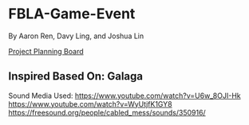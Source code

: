 # FBLA-Game-Event
By Aaron Ren, Davy Ling, and Joshua Lin

<a href = "https://docs.google.com/document/d/11Yl0-C3SYtc12K8XPhMjOoWSFa8U-DR51ZjFH48zVXE/edit?usp=sharing"> Project Planning Board </a>

## Inspired Based On: Galaga

Sound Media Used:
https://www.youtube.com/watch?v=U6w_8OJI-Hk
https://www.youtube.com/watch?v=WyUtjfK1GY8
https://freesound.org/people/cabled_mess/sounds/350916/



